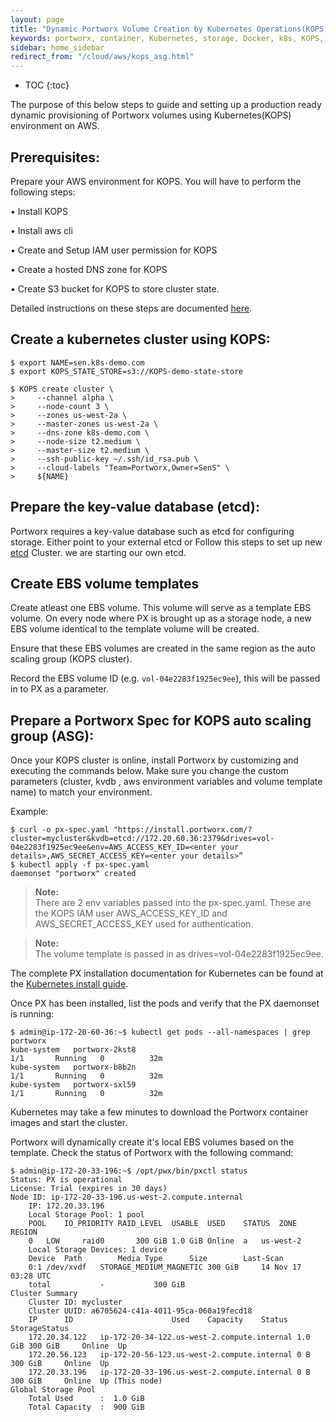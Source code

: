 ```yaml
---
layout: page
title: "Dynamic Portworx Volume Creation by Kubernetes Operations(KOPS)"
keywords: portworx, container, Kubernetes, storage, Docker, k8s, KOPS, pv, persistent disk, aws, EBS
sidebar: home_sidebar
redirect_from: "/cloud/aws/kops_asg.html"
---
```


* TOC
{:toc}


The purpose of this below steps to guide and setting up a production ready dynamic provisioning of Portworx volumes using Kubernetes(KOPS) environment on AWS.

## Prerequisites:
Prepare your AWS environment for KOPS.  You will have to perform the following steps:

•	Install KOPS

•	Install aws cli

•	Create and Setup IAM user permission for KOPS

•	Create a hosted DNS zone for KOPS

•	Create S3 bucket for KOPS to store cluster state.

Detailed instructions on these steps are documented [here](https://github.com/kubernetes/KOPS/blob/master/docs/aws.md).

## Create a kubernetes cluster using KOPS:
```
$ export NAME=sen.k8s-demo.com
$ export KOPS_STATE_STORE=s3://KOPS-demo-state-store

$ KOPS create cluster \
>     --channel alpha \
>     --node-count 3 \
>     --zones us-west-2a \
>     --master-zones us-west-2a \
>     --dns-zone k8s-demo.com \
>     --node-size t2.medium \
>     --master-size t2.medium \
>     --ssh-public-key ~/.ssh/id_rsa.pub \
>     --cloud-labels "Team=Portworx,Owner=SenS" \
>     ${NAME}
```

## Prepare the key-value database (etcd):
Portworx requires a key-value database such as etcd for configuring storage. Either point to your external etcd or Follow this steps to set up new [etcd](https://docs.portworx.com/maintain/etcd.html#tuning-etcd) Cluster. we are starting our own etcd.

## Create EBS volume templates
Create atleast one EBS volume. This volume will serve as a template EBS volume. On every node where PX is brought up as a storage node, a new EBS volume identical to the template volume will be created. 

Ensure that these EBS volumes are created in the same region as the auto scaling group (KOPS cluster).

Record the EBS volume ID (e.g. `vol-04e2283f1925ec9ee`), this will be passed in to PX as a parameter.

## Prepare a Portworx Spec for KOPS auto scaling group (ASG):
Once your KOPS cluster is online, install Portworx by customizing and executing the commands below.  Make sure you change the custom parameters (cluster, kvdb , aws environment variables and volume template name) to match your environment.

Example:
```
$ curl -o px-spec.yaml "https://install.portworx.com/?cluster=mycluster&kvdb=etcd://172.20.60.36:2379&drives=vol-04e2283f1925ec9ee&env=AWS_ACCESS_KEY_ID=<enter your 
details>,AWS_SECRET_ACCESS_KEY=<enter your details>”
$ kubectl apply -f px-spec.yaml
daemonset "portworx" created
```

>**Note:**<br/>There are 2 env variables passed into the px-spec.yaml. These are the KOPS IAM user AWS_ACCESS_KEY_ID and AWS_SECRET_ACCESS_KEY used for authentication.

>**Note:**<br/>The volume template is passed in as drives=vol-04e2283f1925ec9ee.

The complete PX installation documentation for Kubernetes can be found at the [Kubernetes install guide](/scheduler/kubernetes/install.html).

Once PX has been installed, list the pods and verify that the PX daemonset is running:
```
$ admin@ip-172-20-60-36:~$ kubectl get pods --all-namespaces | grep portworx
kube-system   portworx-2kst8                                                       1/1       Running   0          32m
kube-system   portworx-b8b2n                                                       1/1       Running   0          32m
kube-system   portworx-sxl59                                                       1/1       Running   0          32m
```

Kubernetes may take a few minutes to download the Portworx container images and start the cluster.

Portworx will dynamically create it's local EBS volumes based on the template.  Check the status of Portworx with the following command:

```
$ admin@ip-172-20-33-196:~$ /opt/pwx/bin/pxctl status
Status: PX is operational
License: Trial (expires in 30 days)
Node ID: ip-172-20-33-196.us-west-2.compute.internal
	IP: 172.20.33.196
 	Local Storage Pool: 1 pool
	POOL	IO_PRIORITY	RAID_LEVEL	USABLE	USED	STATUS	ZONE	REGION
	0	LOW		raid0		300 GiB	1.0 GiB	Online	a	us-west-2
	Local Storage Devices: 1 device
	Device	Path		Media Type		Size		Last-Scan
	0:1	/dev/xvdf	STORAGE_MEDIUM_MAGNETIC	300 GiB		14 Nov 17 03:28 UTC
	total			-			300 GiB
Cluster Summary
	Cluster ID: mycluster
	Cluster UUID: a6705624-c41a-4011-95ca-060a19fecd18
	IP		ID						Used	Capacity	Status	StorageStatus
	172.20.34.122	ip-172-20-34-122.us-west-2.compute.internal	1.0 GiB	300 GiB		Online	Up
	172.20.56.123	ip-172-20-56-123.us-west-2.compute.internal	0 B	300 GiB		Online	Up
	172.20.33.196	ip-172-20-33-196.us-west-2.compute.internal	0 B	300 GiB		Online	Up (This node)
Global Storage Pool
	Total Used    	:  1.0 GiB
	Total Capacity	:  900 GiB
```
